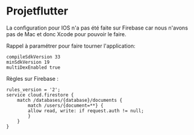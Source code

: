 # Projetflutter

La configuration pour IOS n'a pas été faite sur Firebase car nous n'avons pas de Mac et donc Xcode pour pouvoir le faire.

Rappel à paramétrer pour faire tourner l'application: 
```
compileSdkVersion 33
minSdkVersion 19
multiDexEnabled true
```

Règles sur Firebase :
```
rules_version = '2';
service cloud.firestore {
    match /databases/{database}/documents {
        match /users/{document=**} {
        allow read, write: if request.auth != null;
        }
    }
}
```